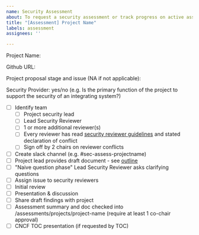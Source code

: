 ```yaml
---
name: Security Assessment
about: To request a security assessment or track progress on active assessment
title: "[Assessment] Project Name"
labels: assessment
assignees: ''

---
```


Project Name: 

Github URL:

<!-- For project proposals looking to go through SIG-assessment, please indicate the stage for review (sandbox, incubation/graduation and link to the TOC issue, else indicate NA

For example, https://github.com/cncf/toc/issues/368 (incubation)
-->
Project proposal stage and issue (NA if not applicable):

Security Provider: yes/no (e.g. Is the primary function of the project to support the security of an integrating system?)

- [ ] Identify team
   - [ ] Project security lead
   - [ ] Lead Security Reviewer
   - [ ] 1 or more additional reviewer(s)
   - [ ] Every reviewer has read [security reviewer guidelines](https://github.com/cncf/sig-security/blob/master/assessments/guide/security-reviewer.md) and stated declaration of conflict
   - [ ] Sign off by 2 chairs on reviewer conflicts
- [ ] Create slack channel (e.g. #sec-assess-projectname)
- [ ] Project lead provides draft document - see [outline](https://github.com/cncf/sig-security/blob/master/assessments/guide/outline.md)
- [ ] "Naive question phase" Lead Security Reviewer asks clarifying questions 
- [ ] Assign issue to security reviewers
- [ ] Initial review
- [ ] Presentation & discussion
- [ ] Share draft findings with project
- [ ] Assessment summary and doc checked into /assessments/projects/project-name (require at least 1 co-chair approval)
- [ ] CNCF TOC presentation (if requested by TOC)
